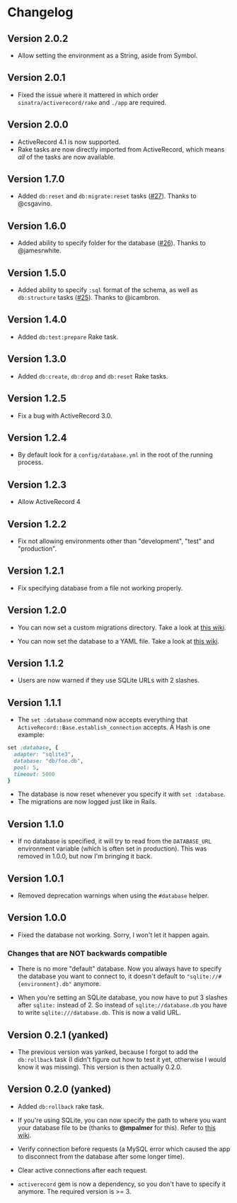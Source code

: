 # Changelog

## Version 2.0.2

- Allow setting the environment as a String, aside from Symbol.

## Version 2.0.1

- Fixed the issue where it mattered in which order `sinatra/activerecord/rake`
  and `./app` are required.

## Version 2.0.0

- ActiveRecord 4.1 is now supported.
- Rake tasks are now directly imported from ActiveRecord, which means *all* of
  the tasks are now available.

## Version 1.7.0

- Added `db:reset` and `db:migrate:reset` tasks ([#27](https://github.com/janko-m/sinatra-activerecord/pull/27)).
  Thanks to @csgavino.

## Version 1.6.0

- Added ability to specify folder for the database ([#26](https://github.com/janko-m/sinatra-activerecord/pull/26)).
  Thanks to @jamesrwhite.

## Version 1.5.0

- Added ability to specify `:sql` format of the schema, as well as
  `db:structure` tasks ([#25](https://github.com/janko-m/sinatra-activerecord/pull/25)).
  Thanks to @icambron.

## Version 1.4.0

- Added `db:test:prepare` Rake task.

## Version 1.3.0

- Added `db:create`, `db:drop` and `db:reset` Rake tasks.

## Version 1.2.5

- Fix a bug with ActiveRecord 3.0.

## Version 1.2.4

- By default look for a `config/database.yml` in the root of the running process.

## Version 1.2.3

- Allow ActiveRecord 4

## Version 1.2.2

- Fix not allowing environments other than "development", "test" and "production".

## Version 1.2.1

- Fix specifying database from a file not working properly.

## Version 1.2.0

- You can now set a custom migrations directory. Take a look at
[this wiki](https://github.com/janko-m/sinatra-activerecord/wiki/Changing-the-migrations-directory).

- You can now set the database to a YAML file. Take a look at
[this wiki](https://github.com/janko-m/sinatra-activerecord/wiki/Alternative-database-setup).

## Version 1.1.2

- Users are now warned if they use SQLite URLs with 2 slashes.

## Version 1.1.1

- The `set :database` command now accepts everything that
  `ActiveRecord::Base.establish_connection` accepts. A Hash
  is one example:

```ruby
set :database, {
  adapter: "sqlite3",
  database: "db/foo.db",
  pool: 5,
  timeout: 5000
}
```

- The database is now reset whenever you specify it with `set :database`.
- The migrations are now logged just like in Rails.

## Version 1.1.0

- If no database is specified, it will try to read from the `DATABASE_URL`
  environment variable (which is often set in production). This was
  removed in 1.0.0, but now I'm bringing it back.

## Version 1.0.1

- Removed deprecation warnings when using the `#database` helper.

## Version 1.0.0

- Fixed the database not working. Sorry, I won't let it happen again.

### Changes that are NOT backwards compatible

- There is no more "default" database. Now you always have to specify
  the database you want to connect to, it doesn't default to
  `"sqlite://#{environment}.db"` anymore.

- When you're setting an SQLite database, you now have to put 3 slashes
  after `sqlite:` instead of 2. So instead of `sqlite://database.db` you
  have to write `sqlite:///database.db`. This is now a valid URL.

## Version 0.2.1 (yanked)

- The previous version was yanked, because I forgot to add the
  `db:rollback` task (I didn't figure out how to test it yet, otherwise
  I would know it was missing). This version is then actually 0.2.0.

## Version 0.2.0 (yanked)

- Added `db:rollback` rake task.

- If you're using SQLite, you can now specify the path to where
  you want your database file to be (thanks to **@mpalmer** for this). Refer to
  [this wiki](https://github.com/janko-m/sinatra-activerecord/wiki/SQLite).

- Verify connection before requests (a MySQL error which caused the
  app to disconnect from the database after some longer time).

- Clear active connections after each request.

- `activerecord` gem is now a dependency, so you don't have to specify
  it anymore. The required version is >= 3.
